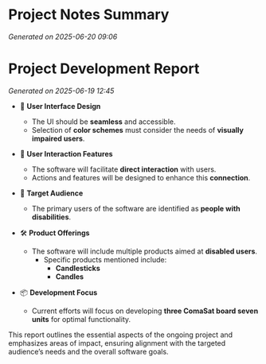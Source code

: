# Project Notes Summary

*Generated on 2025-06-20 09:06*

# Project Development Report

*Generated on 2025-06-19 12:45*

- 🎨 **User Interface Design**
  - The UI should be **seamless** and accessible.
  - Selection of **color schemes** must consider the needs of **visually impaired users**.

- 🤝 **User Interaction Features**
  - The software will facilitate **direct interaction** with users.
  - Actions and features will be designed to enhance this **connection**.

- 👥 **Target Audience**
  - The primary users of the software are identified as **people with disabilities**.

- 🛠️ **Product Offerings**
  - The software will include multiple products aimed at **disabled users**.
    - Specific products mentioned include:
      - **Candlesticks**
      - **Candles**

- 📦 **Development Focus**
  - Current efforts will focus on developing **three ComaSat board seven units** for optimal functionality. 

This report outlines the essential aspects of the ongoing project and emphasizes areas of impact, ensuring alignment with the targeted audience’s needs and the overall software goals.